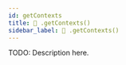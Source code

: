 ```yaml
---
id: getContexts
title: 🔨 .getContexts()
sidebar_label: 🔨 .getContexts() 
---
```


TODO: Description here.